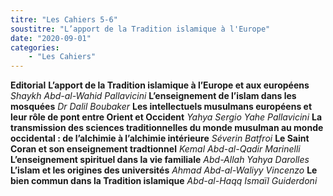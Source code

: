 ```yaml
---
titre: "Les Cahiers 5-6"
soustitre: "L’apport de la Tradition islamique à l'Europe"
date: "2020-09-01"
categories:
    - "Les Cahiers"
---
```


**Editorial**
**L’apport de la Tradition islamique à l’Europe et aux européens**
*Shaykh Abd-al-Wahid Pallavicini*
**L’enseignement de l’islam dans les mosquées**
*Dr Dalil Boubaker*
**Les intellectuels musulmans européens et leur rôle de pont entre Orient et Occident**
*Yahya Sergio Yahe Pallavicini*
**La transmission des sciences traditionnelles du monde musulman au monde occidental&nbsp;: de l’alchimie à l’alchimie intérieure**
*Séverin Batfroi*
**Le Saint Coran et son enseignement tradtionnel**
*Kemal Abd-al-Qadir Marinelli*
**L’enseignement spirituel dans la vie familiale**
*Abd-Allah Yahya Darolles*
**L’islam et les origines des universités**
*Ahmad Abd-al-Waliyy Vincenzo*
**Le bien commun dans la Tradition islamique**
*Abd-al-Haqq Ismaïl Guiderdoni*